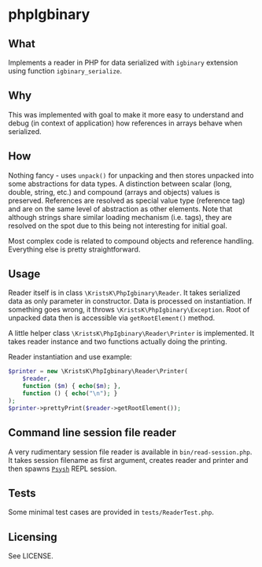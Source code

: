 # phpIgbinary

## What 

Implements a reader in PHP for data serialized with `igbinary` extension using function `igbinary_serialize`. 


## Why
This was implemented with goal to make it more easy to understand and debug (in context of application) how references 
in arrays behave when serialized.
 
## How
Nothing fancy - uses `unpack()` for unpacking and then stores unpacked into some abstractions for data types. A distinction 
between scalar (long, double, string, etc.) and compound (arrays and objects) values is preserved. References are 
resolved as special value type (reference tag) and are on the same level of abstraction as other elements. Note that although
strings share similar loading mechanism (i.e. tags), they are resolved on the spot due to this being not interesting for 
initial goal.

Most complex code is related to compound objects and reference handling. Everything else is pretty straightforward.
 
## Usage

Reader itself is in class `\KristsK\PhpIgbinary\Reader`. It takes serialized data as only parameter in constructor. Data
is processed on instantiation. If something goes wrong, it throws `\KristsK\PhpIgbinary\Exception`. Root of unpacked data then is 
accessible via `getRootElement()` method.
  
A little helper class `\KristsK\PhpIgbinary\Reader\Printer` is implemented. It takes reader instance and two functions
actually doing the printing.
  
Reader instantiation and use example:
   
```php
$printer = new \KristsK\PhpIgbinary\Reader\Printer(
    $reader,
    function ($m) { echo($m); },
    function () { echo("\n"); }
);
$printer->prettyPrint($reader->getRootElement());
```

## Command line session file reader

A very rudimentary session file reader is available in `bin/read-session.php`. It takes session filename as first 
argument, creates reader and printer and then spawns [`Psysh`](http://psysh.org) REPL session.

## Tests

Some minimal test cases are provided in `tests/ReaderTest.php`.

## Licensing

See LICENSE.
 
 

